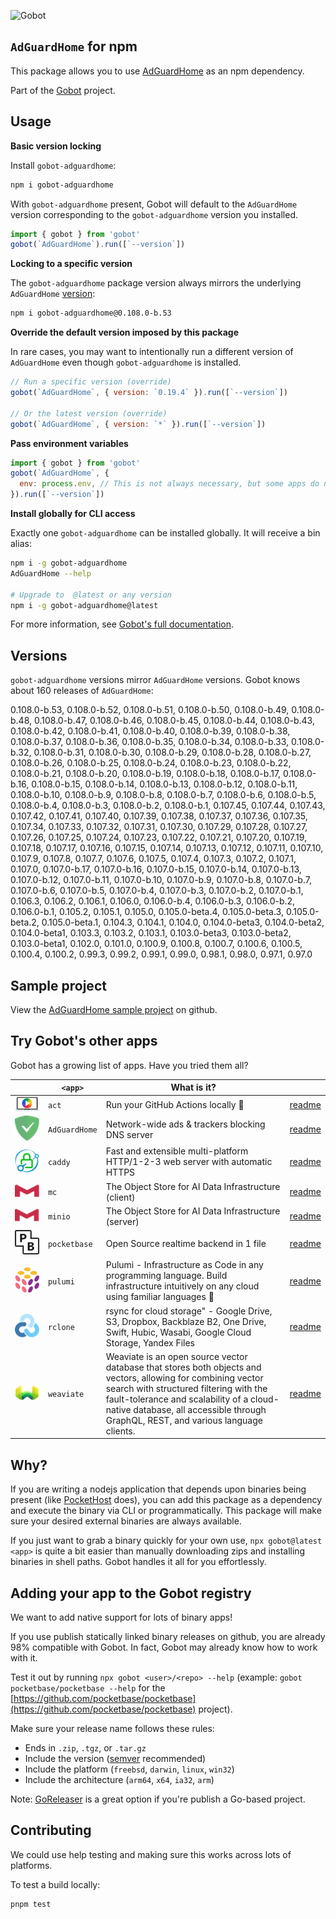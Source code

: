 ![Gobot](https://raw.githubusercontent.com/benallfree/gobot/v1.0.0-alpha.20/assets/gobot-banner-300x.png)

## `AdGuardHome` for npm

This package allows you to use [AdGuardHome](https://adguard.com/adguard-home.html) as an npm dependency.

Part of the [Gobot](https://www.npmjs.com/package/gobot) project.

## Usage

**Basic version locking**

Install `gobot-adguardhome`:

```bash
npm i gobot-adguardhome
```

With `gobot-adguardhome` present, Gobot will default to the `AdGuardHome` version corresponding to the `gobot-adguardhome` version you installed.

```js
import { gobot } from 'gobot'
gobot(`AdGuardHome`).run([`--version`])
```

**Locking to a specific version**

The `gobot-adguardhome` package version always mirrors the underlying `AdGuardHome` [version](#known-versions):

```bash
npm i gobot-adguardhome@0.108.0-b.53
```

**Override the default version imposed by this package**

In rare cases, you may want to intentionally run a different version of `AdGuardHome` even though `gobot-adguardhome` is installed.

```js
// Run a specific version (override)
gobot(`AdGuardHome`, { version: `0.19.4` }).run([`--version`])

// Or the latest version (override)
gobot(`AdGuardHome`, { version: `*` }).run([`--version`])
```

**Pass environment variables**

```js
import { gobot } from 'gobot'
gobot(`AdGuardHome`, {
  env: process.env, // This is not always necessary, but some apps do need it
}).run([`--version`])
```

**Install globally for CLI access**

Exactly one `gobot-adguardhome` can be installed globally. It will receive a bin alias:

```bash
npm i -g gobot-adguardhome
AdGuardHome --help

# Upgrade to  @latest or any version
npm i -g gobot-adguardhome@latest
```

For more information, see [Gobot's full documentation](https://github.com/benallfree/gobot).



## Versions

`gobot-adguardhome` versions mirror `AdGuardHome` versions. Gobot knows about 160 releases of `AdGuardHome`:

0.108.0-b.53, 0.108.0-b.52, 0.108.0-b.51, 0.108.0-b.50, 0.108.0-b.49, 0.108.0-b.48, 0.108.0-b.47, 0.108.0-b.46, 0.108.0-b.45, 0.108.0-b.44, 0.108.0-b.43, 0.108.0-b.42, 0.108.0-b.41, 0.108.0-b.40, 0.108.0-b.39, 0.108.0-b.38, 0.108.0-b.37, 0.108.0-b.36, 0.108.0-b.35, 0.108.0-b.34, 0.108.0-b.33, 0.108.0-b.32, 0.108.0-b.31, 0.108.0-b.30, 0.108.0-b.29, 0.108.0-b.28, 0.108.0-b.27, 0.108.0-b.26, 0.108.0-b.25, 0.108.0-b.24, 0.108.0-b.23, 0.108.0-b.22, 0.108.0-b.21, 0.108.0-b.20, 0.108.0-b.19, 0.108.0-b.18, 0.108.0-b.17, 0.108.0-b.16, 0.108.0-b.15, 0.108.0-b.14, 0.108.0-b.13, 0.108.0-b.12, 0.108.0-b.11, 0.108.0-b.10, 0.108.0-b.9, 0.108.0-b.8, 0.108.0-b.7, 0.108.0-b.6, 0.108.0-b.5, 0.108.0-b.4, 0.108.0-b.3, 0.108.0-b.2, 0.108.0-b.1, 0.107.45, 0.107.44, 0.107.43, 0.107.42, 0.107.41, 0.107.40, 0.107.39, 0.107.38, 0.107.37, 0.107.36, 0.107.35, 0.107.34, 0.107.33, 0.107.32, 0.107.31, 0.107.30, 0.107.29, 0.107.28, 0.107.27, 0.107.26, 0.107.25, 0.107.24, 0.107.23, 0.107.22, 0.107.21, 0.107.20, 0.107.19, 0.107.18, 0.107.17, 0.107.16, 0.107.15, 0.107.14, 0.107.13, 0.107.12, 0.107.11, 0.107.10, 0.107.9, 0.107.8, 0.107.7, 0.107.6, 0.107.5, 0.107.4, 0.107.3, 0.107.2, 0.107.1, 0.107.0, 0.107.0-b.17, 0.107.0-b.16, 0.107.0-b.15, 0.107.0-b.14, 0.107.0-b.13, 0.107.0-b.12, 0.107.0-b.11, 0.107.0-b.10, 0.107.0-b.9, 0.107.0-b.8, 0.107.0-b.7, 0.107.0-b.6, 0.107.0-b.5, 0.107.0-b.4, 0.107.0-b.3, 0.107.0-b.2, 0.107.0-b.1, 0.106.3, 0.106.2, 0.106.1, 0.106.0, 0.106.0-b.4, 0.106.0-b.3, 0.106.0-b.2, 0.106.0-b.1, 0.105.2, 0.105.1, 0.105.0, 0.105.0-beta.4, 0.105.0-beta.3, 0.105.0-beta.2, 0.105.0-beta.1, 0.104.3, 0.104.1, 0.104.0, 0.104.0-beta3, 0.104.0-beta2, 0.104.0-beta1, 0.103.3, 0.103.2, 0.103.1, 0.103.0-beta3, 0.103.0-beta2, 0.103.0-beta1, 0.102.0, 0.101.0, 0.100.9, 0.100.8, 0.100.7, 0.100.6, 0.100.5, 0.100.4, 0.100.2, 0.99.3, 0.99.2, 0.99.1, 0.99.0, 0.98.1, 0.98.0, 0.97.1, 0.97.0

## Sample project

View the [AdGuardHome sample project](https://github.com/benallfree/gobot/tree/v1.0.0-alpha.20/src/apps/AdGuardHome/sample-project) on github.

## Try Gobot's other apps

Gobot has a growing list of apps. Have you tried them all?

| &nbsp;&nbsp;&nbsp;&nbsp;&nbsp;&nbsp;&nbsp;&nbsp;&nbsp;&nbsp;                                                                                              | `<app>`       | What is it?                                                                                                                                                                                                                                                                              |                                                           |
| --------------------------------------------------------------------------------------------------------------------------------------------------------- | ------------- | ---------------------------------------------------------------------------------------------------------------------------------------------------------------------------------------------------------------------------------------------------------------------------------------- | --------------------------------------------------------- |
| [<img src="https://raw.githubusercontent.com/benallfree/gobot/v1.0.0-alpha.20/src/apps/act/logo-50x.png">](https://github.com/nektos/act)                 | `act`         | Run your GitHub Actions locally 🚀                                                                                                                                                                                                                                                       | [readme](https://www.npmjs.com/package/gobot-act)         |
| [<img src="https://raw.githubusercontent.com/benallfree/gobot/v1.0.0-alpha.20/src/apps/AdGuardHome/logo-50x.png">](https://adguard.com/adguard-home.html) | `AdGuardHome` | Network-wide ads & trackers blocking DNS server                                                                                                                                                                                                                                          | [readme](https://www.npmjs.com/package/gobot-adguardhome) |
| [<img src="https://raw.githubusercontent.com/benallfree/gobot/v1.0.0-alpha.20/src/apps/caddy/logo-50x.png">](https://caddyserver.com/)                    | `caddy`       | Fast and extensible multi-platform HTTP/1-2-3 web server with automatic HTTPS                                                                                                                                                                                                            | [readme](https://www.npmjs.com/package/gobot-caddy)       |
| [<img src="https://raw.githubusercontent.com/benallfree/gobot/v1.0.0-alpha.20/src/apps/mc/logo-50x.png">](https://min.io)                                 | `mc`          | The Object Store for AI Data Infrastructure (client)                                                                                                                                                                                                                                     | [readme](https://www.npmjs.com/package/gobot-mc)          |
| [<img src="https://raw.githubusercontent.com/benallfree/gobot/v1.0.0-alpha.20/src/apps/minio/logo-50x.png">](https://min.io)                              | `minio`       | The Object Store for AI Data Infrastructure (server)                                                                                                                                                                                                                                     | [readme](https://www.npmjs.com/package/gobot-minio)       |
| [<img src="https://raw.githubusercontent.com/benallfree/gobot/v1.0.0-alpha.20/src/apps/pocketbase/logo-50x.png">](https://pocketbase.io)                  | `pocketbase`  | Open Source realtime backend in 1 file                                                                                                                                                                                                                                                   | [readme](https://www.npmjs.com/package/gobot-pocketbase)  |
| [<img src="https://raw.githubusercontent.com/benallfree/gobot/v1.0.0-alpha.20/src/apps/pulumi/logo-50x.png">](https://www.pulumi.com)                     | `pulumi`      | Pulumi - Infrastructure as Code in any programming language. Build infrastructure intuitively on any cloud using familiar languages 🚀                                                                                                                                                   | [readme](https://www.npmjs.com/package/gobot-pulumi)      |
| [<img src="https://raw.githubusercontent.com/benallfree/gobot/v1.0.0-alpha.20/src/apps/rclone/logo-50x.png">](https://rclone.org/)                        | `rclone`      | rsync for cloud storage" - Google Drive, S3, Dropbox, Backblaze B2, One Drive, Swift, Hubic, Wasabi, Google Cloud Storage, Yandex Files                                                                                                                                                  | [readme](https://www.npmjs.com/package/gobot-rclone)      |
| [<img src="https://raw.githubusercontent.com/benallfree/gobot/v1.0.0-alpha.20/src/apps/weaviate/logo-50x.png">](https://weaviate.io)                      | `weaviate`    | Weaviate is an open source vector database that stores both objects and vectors, allowing for combining vector search with structured filtering with the fault-tolerance and scalability of a cloud-native database, all accessible through GraphQL, REST, and various language clients. | [readme](https://www.npmjs.com/package/gobot-weaviate)    |

## Why?

If you are writing a nodejs application that depends upon binaries being present (like [PocketHost](https://github.com/pockethost/pockethost) does), you can add this package as a dependency and execute the binary via CLI or programmatically. This package will make sure your desired external binaries are always available.

If you just want to grab a binary quickly for your own use, `npx gobot@latest <app>` is quite a bit easier than manually downloading zips and installing binaries in shell paths. Gobot handles it all for you effortlessly.

## Adding your app to the Gobot registry

We want to add native support for lots of binary apps!

If you use publish statically linked binary releases on github, you are already 98% compatible with Gobot. In fact, Gobot may already know how to work with it.

Test it out by running `npx gobot <user>/<repo> --help` (example: `gobot pocketbase/pocketbase --help` for the [https://github.com/pocketbase/pocketbase](https://github.com/pocketbase/pocketbase) project).

Make sure your release name follows these rules:

- Ends in `.zip`, `.tgz`, or `.tar.gz`
- Include the version ([semver](https://semver.org) recommended)
- Include the platform (`freebsd`, `darwin`, `linux`, `win32`)
- Include the architecture (`arm64`, `x64`, `ia32`, `arm`)

Note: [GoReleaser](https://goreleaser.com/) is a great option if you're publish a Go-based project.

## Contributing

We could use help testing and making sure this works across lots of platforms.

To test a build locally:

```bash
pnpm test
```

